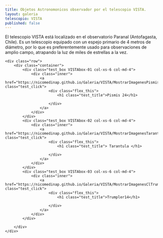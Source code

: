 ```yaml
---
title: Objetos Astronomonicos observador por el telescopio VISTA.
layout: galeria
telescopio: VISTA
published: false
--- 
```


<html lang="es">
<head>
	<meta charset="utf-8">
	<meta name="description" content="Composiciones">
	<meta name="keywords" content="HTML5">
	<title>Galeria de fotos </title>

<!-- Local -->
<!-- <link rel="stylesheet" href="/Users/nicomedinap/Documents/GitHub/nicomedinap.github.io/public/css/galeria.css"> -->

<!-- Publico -->
<!-- <link rel="stylesheet" href="/public/css/Telescopios.css"> -->

<style>
    .VISTAbox-01 .inner {
        background-image: url('https://raw.githubusercontent.com/nicomedinap/nicomedinap.github.io/master/Galeria/VISTA/VVV/Pismis24/Pismis24.jpg');
    background-position: 50% 50%;
    background-repeat: no-repeat;
    background-size: cover;
    }
    .VISTAbox-02 .inner {
        background-image: url('https://raw.githubusercontent.com/nicomedinap/nicomedinap.github.io/master/Galeria/VISTA/VMC/Tarantula/Tarantula.jpg');
        background-position: 50% 50%;
        background-repeat: no-repeat;
        background-size: cover;
    }

    .VISTAbox-03 .inner {
        background-image: url('https://raw.githubusercontent.com/nicomedinap/nicomedinap.github.io/master/Galeria/VISTA/VVVX/cltrumpler14/cltrumpler14.jpg');
        background-position: 50% 50%;
        background-repeat: no-repeat;
        background-size: cover;
    }

/* 

.VISTAbox-04 .inner {
    background-image: url('https://raw.githubusercontent.com/nicomedinap/nicomedinap.github.io/master/Galeria/VISTA/SFR3_521_composed.jpg');
    background-position: 50% 50%;
    background-repeat: no-repeat;
    background-size: cover;
}
.VISTAbox-05 .inner {
    background-image: url('https://raw.githubusercontent.com/nicomedinap/nicomedinap.github.io/master/Galeria/JWST/NGC7320.jpg');
    background-position: 50% 50%;
    background-repeat: no-repeat;
    background-size: cover;
}
.VISTAbox-06 .inner {
    background-image: url('https://raw.githubusercontent.com/nicomedinap/nicomedinap.github.io/master/Galeria/JWST/NGC3324.jpg');
    background-position: 50% 50%;
    background-repeat: no-repeat;
    background-size: cover;
}
*/

</style>

</head>

<!--<h1 class="page_title">Objetos Astronomonicos observador por el telescopio VISTA.</h1>-->

<p> El telescopio VISTA está localizado en el observatorio Paranal (Antofagasta, Chile). Es un telescopio equipado con un espejo primario de 4 metros de diámetro, por lo que es preferentemente usado para observaciones de amplio campo, atrapando la luz de miles de estrellas a la vez.</p>

<body>

    <div class="row">
        <div class="container">
            <div class="test_box VISTAbox-01 col-xs-6 col-md-4">
                <div class="inner">
                    <a href="https://nicomedinap.github.io/Galeria/VISTA/MostrarImagenesPismis24.html" class="test_click">
                        <div class="flex_this">
                            <h1 class="test_title">Pismis 24</h1>
                            
                        </div>
                    </a>
                </div>
            </div>
            <div class="test_box VISTAbox-02 col-xs-6 col-md-4">
                <div class="inner">
                    <a href="https://nicomedinap.github.io/Galeria/VISTA/MostrarImagenesTarantula.html" class="test_click">
                        <div class="flex_this">
                            <h1 class="test_title"> Tarantula </h1>
                            
                        </div>
                    </a>
                </div>
            </div>
            <div class="test_box VISTAbox-03 col-xs-6 col-md-4">
                <div class="inner">
                    <a href="https://nicomedinap.github.io/Galeria/VISTA/MostrarImagenesClTrumpler14.html" class="test_click">
                        <div class="flex_this">
                            <h1 class="test_title">Trumpler14</h1>
                            
                        </div>
                    </a>
                </div>
            </div>

<!-- 

            <div class="test_box VISTAbox-04 col-xs-6 col-md-4">
                <div class="inner">
                    <a href="#" class="test_click">
                        <div class="flex_this">
                            <h1 class="test_title">SFR3_521</h1>
                            
                        </div>
                    </a>
                </div>
            </div>
-->

        </div>
    </div>

</body>
</html>